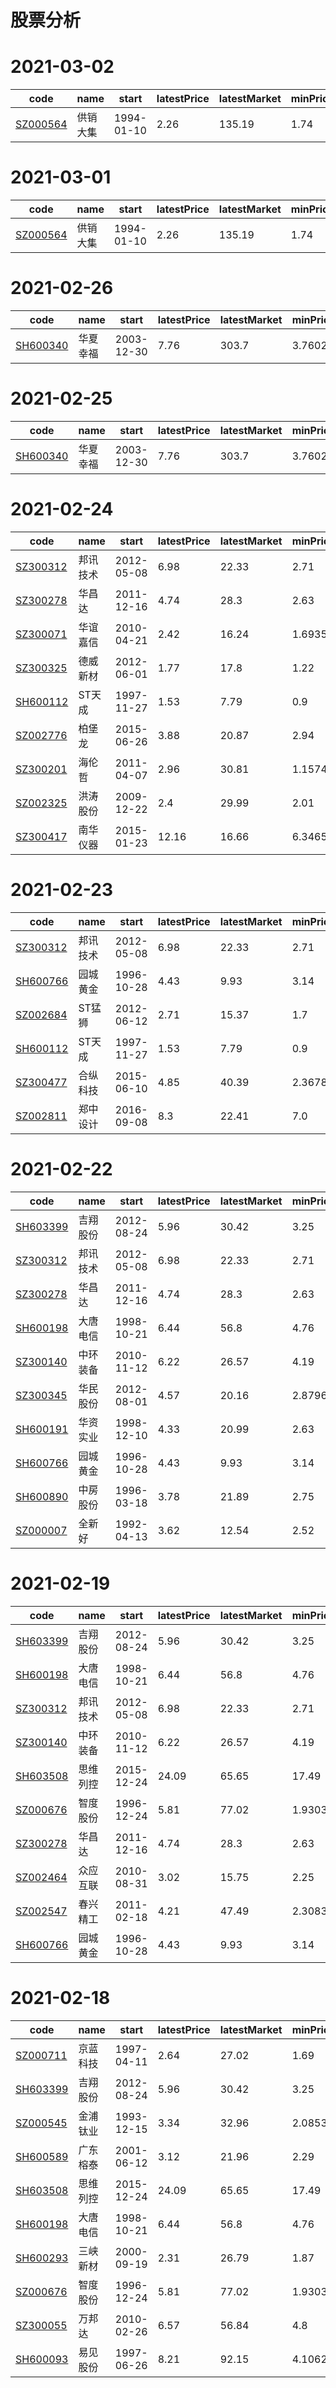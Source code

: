 # 股票分析

# 2021-03-02
| code | name | start | latestPrice | latestMarket | minPrice | maxPrice | upPercent | downPercent | downDays | upDays | last5Percent |
| ---- | ---- | ---- | ---- | ---- | ---- | ---- | ---- | ---- | ---- | ---- | ---- |
| [SZ000564](https://xueqiu.com/S/SZ000564) | 供销大集 | 1994-01-10 | 2.26 | 135.19 | 1.74 | 16.2223 | 21 | -89 | 1100 | 5 | -3 |

# 2021-03-01
| code | name | start | latestPrice | latestMarket | minPrice | maxPrice | upPercent | downPercent | downDays | upDays | last5Percent |
| ---- | ---- | ---- | ---- | ---- | ---- | ---- | ---- | ---- | ---- | ---- | ---- |
| [SZ000564](https://xueqiu.com/S/SZ000564) | 供销大集 | 1994-01-10 | 2.26 | 135.19 | 1.74 | 16.2223 | 15 | -89 | 1100 | 4 | 8 |

# 2021-02-26
| code | name | start | latestPrice | latestMarket | minPrice | maxPrice | upPercent | downPercent | downDays | upDays | last5Percent |
| ---- | ---- | ---- | ---- | ---- | ---- | ---- | ---- | ---- | ---- | ---- | ---- |
| [SH600340](https://xueqiu.com/S/SH600340) | 华夏幸福 | 2003-12-30 | 7.76 | 303.7 | 3.7602 | 31.19 | 20 | -77 | 730 | 2 | -8 |

# 2021-02-25
| code | name | start | latestPrice | latestMarket | minPrice | maxPrice | upPercent | downPercent | downDays | upDays | last5Percent |
| ---- | ---- | ---- | ---- | ---- | ---- | ---- | ---- | ---- | ---- | ---- | ---- |
| [SH600340](https://xueqiu.com/S/SH600340) | 华夏幸福 | 2003-12-30 | 7.76 | 303.7 | 3.7602 | 31.19 | 10 | -77 | 730 | 1 | -2 |

# 2021-02-24
| code | name | start | latestPrice | latestMarket | minPrice | maxPrice | upPercent | downPercent | downDays | upDays | last5Percent |
| ---- | ---- | ---- | ---- | ---- | ---- | ---- | ---- | ---- | ---- | ---- | ---- |
| [SZ300312](https://xueqiu.com/S/SZ300312) | 邦讯技术 | 2012-05-08 | 6.98 | 22.33 | 2.71 | 38.8683 | 101 | -93 | 1255 | 5 | -2 |
| [SZ300278](https://xueqiu.com/S/SZ300278) | 华昌达 | 2011-12-16 | 4.74 | 28.3 | 2.63 | 26.2758 | 67 | -90 | 1105 | 5 | -3 |
| [SZ300071](https://xueqiu.com/S/SZ300071) | 华谊嘉信 | 2010-04-21 | 2.42 | 16.24 | 1.6935 | 15.5659 | 38 | -88 | 1036 | 5 | -9 |
| [SZ300325](https://xueqiu.com/S/SZ300325) | 德威新材 | 2012-06-01 | 1.77 | 17.8 | 1.22 | 10.2742 | 35 | -88 | 1289 | 5 | -7 |
| [SH600112](https://xueqiu.com/S/SH600112) | ST天成 | 1997-11-27 | 1.53 | 7.79 | 0.9 | 34.906 | 29 | -97 | 1322 | 5 | 24 |
| [SZ002776](https://xueqiu.com/S/SZ002776) | 柏堡龙 | 2015-06-26 | 3.88 | 20.87 | 2.94 | 18.0703 | 22 | -84 | 1187 | 5 | 6 |
| [SZ300201](https://xueqiu.com/S/SZ300201) | 海伦哲 | 2011-04-07 | 2.96 | 30.81 | 1.1574 | 10.856 | 19 | -78 | 1192 | 5 | 0 |
| [SZ002325](https://xueqiu.com/S/SZ002325) | 洪涛股份 | 2009-12-22 | 2.4 | 29.99 | 2.01 | 20.295 | 17 | -90 | 1321 | 5 | 0 |
| [SZ300417](https://xueqiu.com/S/SZ300417) | 南华仪器 | 2015-01-23 | 12.16 | 16.66 | 6.3465 | 37.8161 | 16 | -71 | 327 | 5 | 3 |

# 2021-02-23
| code | name | start | latestPrice | latestMarket | minPrice | maxPrice | upPercent | downPercent | downDays | upDays | last5Percent |
| ---- | ---- | ---- | ---- | ---- | ---- | ---- | ---- | ---- | ---- | ---- | ---- |
| [SZ300312](https://xueqiu.com/S/SZ300312) | 邦讯技术 | 2012-05-08 | 6.98 | 22.33 | 2.71 | 38.8683 | 86 | -93 | 1255 | 4 | 4 |
| [SH600766](https://xueqiu.com/S/SH600766) | 园城黄金 | 1996-10-28 | 4.43 | 9.93 | 3.14 | 21.5 | 48 | -85 | 1152 | 5 | -2 |
| [SZ002684](https://xueqiu.com/S/SZ002684) | ST猛狮 | 2012-06-12 | 2.71 | 15.37 | 1.7 | 30.651 | 24 | -94 | 1159 | 5 | 11 |
| [SH600112](https://xueqiu.com/S/SH600112) | ST天成 | 1997-11-27 | 1.53 | 7.79 | 0.9 | 34.906 | 22 | -97 | 1322 | 4 | 25 |
| [SZ300477](https://xueqiu.com/S/SZ300477) | 合纵科技 | 2015-06-10 | 4.85 | 40.39 | 2.3678 | 14.9745 | 21 | -73 | 704 | 4 | -5 |
| [SZ002811](https://xueqiu.com/S/SZ002811) | 郑中设计 | 2016-09-08 | 8.3 | 22.41 | 7.0 | 35.4191 | 20 | -80 | 1037 | 5 | -4 |

# 2021-02-22
| code | name | start | latestPrice | latestMarket | minPrice | maxPrice | upPercent | downPercent | downDays | upDays | last5Percent |
| ---- | ---- | ---- | ---- | ---- | ---- | ---- | ---- | ---- | ---- | ---- | ---- |
| [SH603399](https://xueqiu.com/S/SH603399) | 吉翔股份 | 2012-08-24 | 5.96 | 30.42 | 3.25 | 23.8165 | 61 | -86 | 1193 | 5 | 11 |
| [SZ300312](https://xueqiu.com/S/SZ300312) | 邦讯技术 | 2012-05-08 | 6.98 | 22.33 | 2.71 | 38.8683 | 55 | -93 | 1255 | 3 | 36 |
| [SZ300278](https://xueqiu.com/S/SZ300278) | 华昌达 | 2011-12-16 | 4.74 | 28.3 | 2.63 | 26.2758 | 48 | -90 | 1105 | 3 | 18 |
| [SH600198](https://xueqiu.com/S/SH600198) | 大唐电信 | 1998-10-21 | 6.44 | 56.8 | 4.76 | 55.0 | 47 | -91 | 1372 | 5 | -6 |
| [SZ300140](https://xueqiu.com/S/SZ300140) | 中环装备 | 2010-11-12 | 6.22 | 26.57 | 4.19 | 60.9564 | 41 | -93 | 1229 | 5 | 10 |
| [SZ300345](https://xueqiu.com/S/SZ300345) | 华民股份 | 2012-08-01 | 4.57 | 20.16 | 2.8796 | 20.3943 | 35 | -85 | 1309 | 5 | 9 |
| [SH600191](https://xueqiu.com/S/SH600191) | 华资实业 | 1998-12-10 | 4.33 | 20.99 | 2.63 | 24.1697 | 35 | -89 | 1252 | 5 | 2 |
| [SH600766](https://xueqiu.com/S/SH600766) | 园城黄金 | 1996-10-28 | 4.43 | 9.93 | 3.14 | 21.5 | 34 | -85 | 1152 | 4 | 15 |
| [SH600890](https://xueqiu.com/S/SH600890) | 中房股份 | 1996-03-18 | 3.78 | 21.89 | 2.75 | 17.13 | 33 | -84 | 914 | 3 | 3 |
| [SZ000007](https://xueqiu.com/S/SZ000007) | 全新好 | 1992-04-13 | 3.62 | 12.54 | 2.52 | 19.4467 | 33 | -87 | 905 | 4 | 29 |

# 2021-02-19
| code | name | start | latestPrice | latestMarket | minPrice | maxPrice | upPercent | downPercent | downDays | upDays | last5Percent |
| ---- | ---- | ---- | ---- | ---- | ---- | ---- | ---- | ---- | ---- | ---- | ---- |
| [SH603399](https://xueqiu.com/S/SH603399) | 吉翔股份 | 2012-08-24 | 5.96 | 30.42 | 3.25 | 23.8165 | 46 | -86 | 1193 | 4 | 25 |
| [SH600198](https://xueqiu.com/S/SH600198) | 大唐电信 | 1998-10-21 | 6.44 | 56.8 | 4.76 | 55.0 | 35 | -91 | 1372 | 4 | 3 |
| [SZ300312](https://xueqiu.com/S/SZ300312) | 邦讯技术 | 2012-05-08 | 6.98 | 22.33 | 2.71 | 38.8683 | 29 | -93 | 1255 | 2 | 47 |
| [SZ300140](https://xueqiu.com/S/SZ300140) | 中环装备 | 2010-11-12 | 6.22 | 26.57 | 4.19 | 60.9564 | 28 | -93 | 1229 | 4 | 10 |
| [SH603508](https://xueqiu.com/S/SH603508) | 思维列控 | 2015-12-24 | 24.09 | 65.65 | 17.49 | 95.5574 | 25 | -82 | 1150 | 4 | 5 |
| [SZ000676](https://xueqiu.com/S/SZ000676) | 智度股份 | 1996-12-24 | 5.81 | 77.02 | 1.9303 | 32.5933 | 23 | -87 | 1194 | 4 | 3 |
| [SZ300278](https://xueqiu.com/S/SZ300278) | 华昌达 | 2011-12-16 | 4.74 | 28.3 | 2.63 | 26.2758 | 23 | -90 | 1105 | 2 | 44 |
| [SZ002464](https://xueqiu.com/S/SZ002464) | 众应互联 | 2010-08-31 | 3.02 | 15.75 | 2.25 | 25.2204 | 23 | -91 | 951 | 4 | 22 |
| [SZ002547](https://xueqiu.com/S/SZ002547) | 春兴精工 | 2011-02-18 | 4.21 | 47.49 | 2.3083 | 15.0 | 23 | -78 | 437 | 4 | 1 |
| [SH600766](https://xueqiu.com/S/SH600766) | 园城黄金 | 1996-10-28 | 4.43 | 9.93 | 3.14 | 21.5 | 22 | -85 | 1152 | 3 | 39 |

# 2021-02-18
| code | name | start | latestPrice | latestMarket | minPrice | maxPrice | upPercent | downPercent | downDays | upDays | last5Percent |
| ---- | ---- | ---- | ---- | ---- | ---- | ---- | ---- | ---- | ---- | ---- | ---- |
| [SZ000711](https://xueqiu.com/S/SZ000711) | 京蓝科技 | 1997-04-11 | 2.64 | 27.02 | 1.69 | 14.7167 | 62 | -89 | 766 | 5 | -4 |
| [SH603399](https://xueqiu.com/S/SH603399) | 吉翔股份 | 2012-08-24 | 5.96 | 30.42 | 3.25 | 23.8165 | 33 | -86 | 1193 | 3 | 41 |
| [SZ000545](https://xueqiu.com/S/SZ000545) | 金浦钛业 | 1993-12-15 | 3.34 | 32.96 | 2.0853 | 10.3489 | 28 | -78 | 1201 | 5 | -2 |
| [SH600589](https://xueqiu.com/S/SH600589) | 广东榕泰 | 2001-06-12 | 3.12 | 21.96 | 2.29 | 16.8437 | 26 | -86 | 1198 | 5 | 1 |
| [SH603508](https://xueqiu.com/S/SH603508) | 思维列控 | 2015-12-24 | 24.09 | 65.65 | 17.49 | 95.5574 | 23 | -82 | 1150 | 3 | 8 |
| [SH600198](https://xueqiu.com/S/SH600198) | 大唐电信 | 1998-10-21 | 6.44 | 56.8 | 4.76 | 55.0 | 22 | -91 | 1372 | 3 | 10 |
| [SH600293](https://xueqiu.com/S/SH600293) | 三峡新材 | 2000-09-19 | 2.31 | 26.79 | 1.87 | 13.3575 | 20 | -86 | 1307 | 3 | 0 |
| [SZ000676](https://xueqiu.com/S/SZ000676) | 智度股份 | 1996-12-24 | 5.81 | 77.02 | 1.9303 | 32.5933 | 18 | -87 | 1194 | 3 | 11 |
| [SZ300055](https://xueqiu.com/S/SZ300055) | 万邦达 | 2010-02-26 | 6.57 | 56.84 | 4.8 | 47.785 | 18 | -90 | 1409 | 4 | 2 |
| [SH600093](https://xueqiu.com/S/SH600093) | 易见股份 | 1997-06-26 | 8.21 | 92.15 | 4.1062 | 27.8936 | 18 | -76 | 1354 | 3 | 1 |

